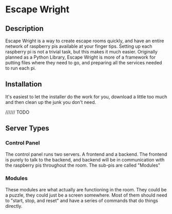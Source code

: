 # Escape Wright

## Description

Escape Wright is a way to create escape rooms quickly, and have an entire network
of raspberry pis available at your finger tips. Setting up each raspberry pi 
is not a trivial task, but this makes it much easier. Originally planned
as a Python Library, Escape Wright is more of a framework for putting files
where they need to go, and preparing all the services needed to run each pi.

## Installation

It's easiest to let the installer do the work for you, download a little too much
and then clean up the junk you don't need.

////// TODO

## Server Types

### Control Panel
The control panel runs two servers. A frontend and a backend. The frontend
is purely to talk to the backend, and backend will be in communication with
the raspberry pis throughout the room. The sub-pis are called "Modules"

### Modules
These modules are what actually are functioning in the room. They could be
a puzzle, they could just be a screen somewhere. Most of them should need to
"start, stop, and reset" and have a series of commands that do things directly.


